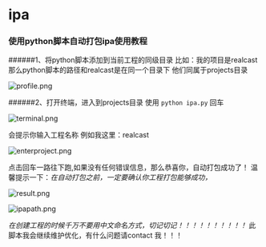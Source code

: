 # ipa
### 使用python脚本自动打包ipa使用教程
######1、将python脚本添加到当前工程的同级目录 比如：我的项目是realcast  那么python脚本的路径和realcast是在同一个目录下  他们同属于projects目录

![profile.png](/Users/WeiXiang/Desktop/WeilyRepertory/profile.png)

######2、打开终端，进入到projects目录  使用 `python ipa.py` 回车 

![terminal.png](/Users/WeiXiang/Desktop/WeilyRepertory/terminal.png)





会提示你输入工程名称  例如我这里：realcast

![enterproject.png](/Users/WeiXiang/Desktop/WeilyRepertory/enterproject.png)


点击回车一路往下跑,如果没有任何错误信息，那么恭喜你，自动打包成功了！  温馨提示一下：*在自动打包之前，一定要确认你工程打包能够成功，*

![result.png](/Users/WeiXiang/Desktop/WeilyRepertory/result.png)

![ipapath.png](/Users/WeiXiang/Desktop/WeilyRepertory/ipapath.png)

*在创建工程的时候千万不要用中文命名方式，切记切记！！！！！！！！！！*  此脚本我会继续维护优化，有什么问题请contact 我！！！
